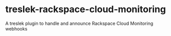 treslek-rackspace-cloud-monitoring
===========

A treslek plugin to handle and announce Rackspace Cloud Monitoring
webhooks

